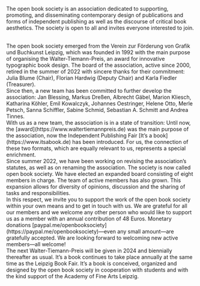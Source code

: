 The open book society is an association dedicated to supporting, promoting, and disseminating contemporary design of publications and forms of independent publishing as well as the discourse of critical book aesthetics. The society is open to all and invites everyone interested to join.  

<br>
The open book society emerged from the Verein zur Förderung von Grafik und Buchkunst Leipzig, which was founded in 1992 with the main purpose of organising the Walter-Tiemann-Preis, an award for innovative typographic book design. The board of the association, active since 2000, retired in the summer of 2022 with sincere thanks for their commitment: Julia Blume (Chair), Florian Hardwig (Deputy Chair) and Karla Fiedler (Treasurer).  

<br>
Since then, a new team has been committed to further develop the association: Jan Blessing, Markus Dreßen, Albrecht Gäbel, Marion Kliesch, Katharina Köhler, Emil Kowalczyk, Johannes Oestringer, Helene Otto, Merle Petsch, Sanna Schiffler, Sabine Schmid, Sebastian A. Schmitt and Andrea Tinnes.  

<br>
With us as a new team, the association is in a state of transition: Until now, the [award](https://www.waltertiemannpreis.de) was the main purpose of the association, now the Independent Publishing Fair [It’s a book](https://www.itsabook.de) has been introduced. For us, the connection of these two formats, which are equally relevant to us, represents a special enrichment.  

<br>
Since summer 2022, we have been working on revising the association’s statutes, as well as on renaming the association. The society is now called open book society. We have elected an expanded board consisting of eight members in charge. The team of active members has also grown. This expansion allows for diversity of opinions, discussion and the sharing of tasks and responsibilities.  

<br>
In this respect, we invite you to support the work of the open book society within your own means and to get in touch with us. We are grateful for all our members and we welcome any other person who would like to support us as a member with an annual contribution of 48 Euros. Monetary donations [paypal.me/openbooksociety](https://paypal.me/openbooksociety)—even any small amount—are gratefully accepted. We are looking forward to welcoming new active members—all welcome!  

<br>
The next Walter-Tiemann-Preis will be given in 2024 and biennially thereafter as usual. It’s a book continues to take place annually at the same time as the Leipzig Book Fair. It’s a book is conceived, organized and designed by the open book society in cooperation with students and with the kind support of the Academy of Fine Arts Leipzig.
